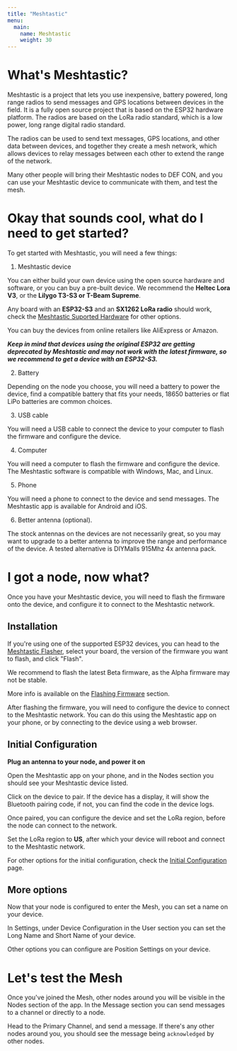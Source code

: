```yaml
---
title: "Meshtastic"
menu:
  main:
    name: Meshtastic
    weight: 30
---
```


# What's Meshtastic?

Meshtastic is a project that lets you use inexpensive, battery powered, long range radios to send messages and GPS locations between devices in the field. It is a fully open source project that is based on the ESP32 hardware platform. The radios are based on the LoRa radio standard, which is a low power, long range digital radio standard. 

The radios can be used to send text messages, GPS locations, and other data between devices, and together they create a mesh network, which allows devices to relay messages between each other to extend the range of the network.

Many other people will bring their Meshtastic nodes to DEF CON, and you can use your Meshtastic device to communicate with them, and test the mesh.

# Okay that sounds cool, what do I need to get started?

To get started with Meshtastic, you will need a few things:

1. Meshtastic device

You can either build your own device using the open source hardware and software, or you can buy a pre-built device. We recommend the **Heltec Lora V3**, or the **Lilygo T3-S3 or T-Beam Supreme**. 

Any board with an **ESP32-S3** and an **SX1262 LoRa radio** should work, check the [Meshtastic Suported Hardware](https://meshtastic.org/docs/hardware/devices/) for other options.

You can buy the devices from online retailers like AliExpress or Amazon.

***Keep in mind that devices using the original ESP32 are getting deprecated by Meshtastic and may not work with the latest firmware, so we recommend to get a device with an ESP32-S3.***


2. Battery

Depending on the node you choose, you will need a battery to power the device, find a compatible battery that fits your needs, 18650 batteries or flat LiPo batteries are common choices.

3. USB cable

You will need a USB cable to connect the device to your computer to flash the firmware and configure the device.

4. Computer

You will need a computer to flash the firmware and configure the device. The Meshtastic software is compatible with Windows, Mac, and Linux.

5. Phone

You will need a phone to connect to the device and send messages. The Meshtastic app is available for Android and iOS.

6. Better antenna (optional). 

The stock antennas on the devices are not necessarily great, so you may want to upgrade to a better antenna to improve the range and performance of the device. A tested alternative is DIYMalls 915Mhz 4x antenna pack.

# I got a node, now what?

Once you have your Meshtastic device, you will need to flash the firmware onto the device, and configure it to connect to the Meshtastic network.

## Installation

If you're using one of the supported ESP32 devices, you can head to the [Meshtastic Flasher](https://flasher.meshtastic.org/), select your board, the version of the firmware you want to flash, and click "Flash". 

We recommend to flash the latest Beta firmware, as the Alpha firmware may not be stable.

More info is available on the [Flashing Firmware](https://meshtastic.org/docs/getting-started/flashing-firmware/esp32/) section.

After flashing the firmware, you will need to configure the device to connect to the Meshtastic network. You can do this using the Meshtastic app on your phone, or by connecting to the device using a web browser.

## Initial Configuration

**Plug an antenna to your node, and power it on**

Open the Meshtastic app on your phone, and in the Nodes section you should see your Meshtastic device listed.

Click on the device to pair. If the device has a display, it will show the Bluetooth pairing code, if not, you can find the code in the device logs.

Once paired, you can configure the device and set the LoRa region, before the node can connect to the network.

Set the LoRa region to **US**, after which your device will reboot and connect to the Meshtastic network.

For other options for the initial configuration, check the [Initial Configuration](https://meshtastic.org/docs/getting-started/initial-config/) page.

## More options

Now that your node is configured to enter the Mesh, you can set a name on your device.

In Settings, under Device Configuration in the User section you can set the Long Name and Short Name of your device. 

Other options you can configure are Position Settings on your device.

# Let's test the Mesh

Once you've joined the Mesh, other nodes around you will be visible in the Nodes section of the app. In the Message section you can send messages to a channel or directly to a node. 

Head to the Primary Channel, and send a message. If there's any other nodes around you, you should see the message being `acknowledged` by other nodes. 

